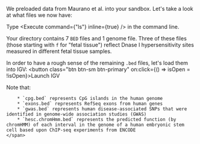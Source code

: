 <script>
import Execute from "components/Execute.svelte";
import IGV from "components/IGV.svelte";
import Link from "components/Link.svelte";

let isOpen = false;
let igvOptions = {
	locus: "chr1:262,932-512,931",
	tracks: [
		{ url: "/data/bedtools-intro/cpg.bed", name: "CpG islands" },
		{ url: "/data/bedtools-intro/exons.bed", name: "RefSeq Exons" },
		{ url: "/data/bedtools-intro/gwas.bed", name: "GWAS SNPs" },
		{ url: "/data/bedtools-intro/hesc.chromHmm.bed", name: "chromHMM Predictions" }
	]
};
</script>

We preloaded data from <Link href="https://science.sciencemag.org/content/337/6099/1190">Maurano et al.</Link> into your sandbox. Let's take a look at what files we now have:

Type <Execute command={"ls"} inline={true} /> in the command line.

Your directory contains 7 `BED` files and 1 genome file. Three of these files (those starting with `f` for "fetal tissue") reflect Dnase I hypersensitivity sites measured in different fetal tissue samples.

In order to have a rough sense of the remaining `.bed` files, let's load them into IGV: <button class="btn btn-sm btn-primary" on:click={() => isOpen = !isOpen}>Launch IGV</button>

<IGV options={igvOptions} bind:isOpen={isOpen}>
	<span slot="after">
		Note that: 

		* `cpg.bed` represents CpG islands in the human genome
		* `exons.bed` represents RefSeq exons from human genes
		* `gwas.bed` represents human disease-associated SNPs that were identified in genome-wide association studies (GWAS)
		* `hesc.chromHmm.bed` represents the predicted function (by chromHMM) of each interval in the genome of a human embryonic stem cell based upon ChIP-seq experiments from ENCODE
	</span>	
</IGV>
